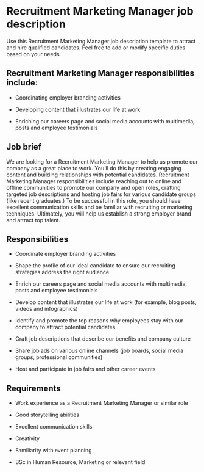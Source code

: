 # Recruitment Marketing Manager job description
Use this Recruitment Marketing Manager job description template to attract and hire qualified candidates. Feel free to add or modify specific duties based on your needs.


## Recruitment Marketing Manager responsibilities include:
* Coordinating employer branding activities

* Developing content that illustrates our life at work

* Enriching our careers page and social media accounts with multimedia, posts and employee testimonials



## Job brief

We are looking for a Recruitment Marketing Manager to help us promote our company as a great place to work. You’ll do this by creating engaging content and building relationships with potential candidates.
Recruitment Marketing Manager responsibilities include reaching out to online and offline communities to promote our company and open roles, crafting targeted job descriptions and hosting job fairs for various candidate groups (like recent graduates.) To be successful in this role, you should have excellent communication skills and be familiar with recruiting or marketing techniques.
Ultimately, you will help us establish a strong employer brand and attract top talent.


## Responsibilities

* Coordinate employer branding activities

* Shape the profile of our ideal candidate to ensure our recruiting strategies address the right audience

* Enrich our careers page and social media accounts with multimedia, posts and employee testimonials

* Develop content that illustrates our life at work (for example, blog posts, videos and infographics)

* Identify and promote the top reasons why employees stay with our company to attract potential candidates

* Craft job descriptions that describe our benefits and company culture

* Share job ads on various online channels (job boards, social media groups, professional communities)

* Host and participate in job fairs and other career events


## Requirements

* Work experience as a Recruitment Marketing Manager or similar role

* Good storytelling abilities

* Excellent communication skills

* Creativity

* Familiarity with event planning

* BSc in Human Resource, Marketing or relevant field

